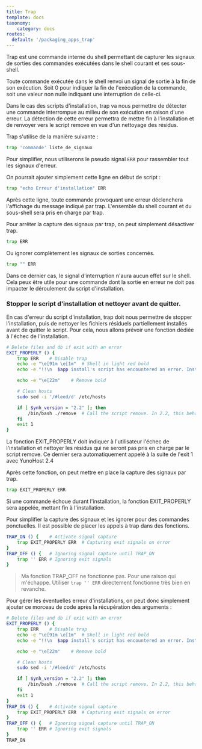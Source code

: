 ```yaml
---
title: Trap
template: docs
taxonomy:
    category: docs
routes:
  default: '/packaging_apps_trap'
---
```


Trap est une commande interne du shell permettant de capturer les signaux de sorties des commandes exécutées dans le shell courant et ses sous-shell.

Toute commande exécutée dans le shell renvoi un signal de sortie à la fin de son exécution. Soit 0 pour indiquer la fin de l'exécution de la commande, soit une valeur non nulle indiquant une interruption de celle-ci.

Dans le cas des scripts d'installation, trap va nous permettre de détecter une commande interrompue au milieu de son exécution en raison d'une erreur.
La détection de cette erreur permettra de mettre fin à l'installation et de renvoyer vers le script remove en vue d'un nettoyage des résidus.

Trap s'utilise de la manière suivante :

```bash
trap 'commande' liste_de_signaux
```

Pour simplifier, nous utiliserons le pseudo signal `ERR` pour rassembler tout les signaux d'erreur.

On pourrait ajouter simplement cette ligne en début de script :

```bash
trap "echo Erreur d'installation" ERR
```

Après cette ligne, toute commande provoquant une erreur déclenchera l'affichage du message indiqué par trap.
L'ensemble du shell courant et du sous-shell sera pris en charge par trap.

Pour arrêter la capture des signaux par trap, on peut simplement désactiver trap.

```bash
trap ERR
```

Ou ignorer complètement les signaux de sorties concernés.

```bash
trap "" ERR
```

Dans ce dernier cas, le signal d'interruption n'aura aucun effet sur le shell. Cela peux être utile pour une commande dont la sortie en erreur ne doit pas impacter le déroulement du script d'installation.

### Stopper le script d'installation et nettoyer avant de quitter.
En cas d'erreur du script d'installation, trap doit nous permettre de stopper l'installation, puis de nettoyer les fichiers résiduels partiellement installés avant de quitter le script.
Pour cela, nous allons prévoir une fonction dédiée à l'échec de l'installation.

```bash
# Delete files and db if exit with an error
EXIT_PROPERLY () {
	trap ERR	# Disable trap
	echo -e "\e[91m \e[1m"	# Shell in light red bold
	echo -e "!!\n  $app install's script has encountered an error. Installation was cancelled.\n!!"

	echo -e "\e[22m"	# Remove bold

	# Clean hosts
	sudo sed -i '/#leed/d' /etc/hosts

	if [ $ynh_version = "2.2" ]; then
		/bin/bash ./remove	# Call the script remove. In 2.2, this behavior is not automatic.
	fi
	exit 1
}
```

La fonction EXIT_PROPERLY doit indiquer à l'utilisateur l'échec de l'installation et nettoyer les résidus qui ne seront pas pris en charge par le script remove. Ce dernier sera automatiquement appelé à la suite de l'exit 1 avec YunoHost 2.4

Après cette fonction, on peut mettre en place la capture des signaux par trap.

```bash
trap EXIT_PROPERLY ERR
```

Si une commande échoue durant l'installation, la fonction EXIT_PROPERLY sera appelée, mettant fin à l'installation.

Pour simplifier la capture des signaux et les ignorer pour des commandes ponctuelles. Il est possible de placer les appels à trap dans des fonctions.

```bash
TRAP_ON () {	# Activate signal capture
	trap EXIT_PROPERLY ERR	# Capturing exit signals on error
}
TRAP_OFF () {	# Ignoring signal capture until TRAP_ON
	trap '' ERR	# Ignoring exit signals
}
```

> Ma fonction TRAP_OFF ne fonctionne pas. Pour une raison qui m'échappe. Utiliser `trap '' ERR` directement fonctionne très bien en revanche.

Pour gérer les éventuelles erreur d'installations, on peut donc simplement ajouter ce morceau de code après la récupération des arguments :

```bash
# Delete files and db if exit with an error
EXIT_PROPERLY () {
	trap ERR	# Disable trap
	echo -e "\e[91m \e[1m"	# Shell in light red bold
	echo -e "!!\n  $app install's script has encountered an error. Installation was cancelled.\n!!"

	echo -e "\e[22m"	# Remove bold

	# Clean hosts
	sudo sed -i '/#leed/d' /etc/hosts

	if [ $ynh_version = "2.2" ]; then
		/bin/bash ./remove	# Call the script remove. In 2.2, this behavior is not automatic.
	fi
	exit 1
}
TRAP_ON () {	# Activate signal capture
	trap EXIT_PROPERLY ERR	# Capturing exit signals on error
}
TRAP_OFF () {	# Ignoring signal capture until TRAP_ON
	trap '' ERR	# Ignoring exit signals
}
TRAP_ON
```
